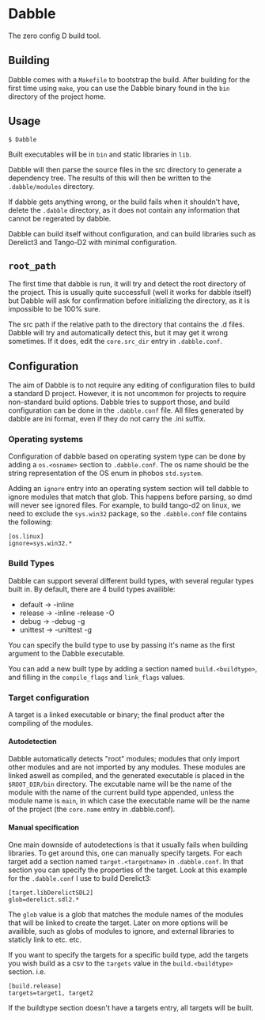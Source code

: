 # Dabble

The zero config D build tool.

## Building

Dabble comes with a `Makefile` to bootstrap the build. After building for the
first time using `make`, you can use the Dabble binary found in the `bin`
directory of the project home.

## Usage

    $ Dabble

Built executables will be in `bin` and static libraries in `lib`.

Dabble will then parse the source files in the src directory to generate a
dependency tree. The results of this will then be written to the
`.dabble/modules` directory.

If dabble gets anything wrong, or the build fails when it shouldn't have, delete
the `.dabble` directory, as it does not contain any information that cannot be
regerated by dabble.

Dabble can build itself without configuration, and can build libraries
such as Derelict3 and Tango-D2 with minimal configuration.

## `root_path`

The first time that dabble is run, it will try and detect the root directory of
the project. This is usually quite successfull (well it works for dabble itself)
but Dabble will ask for confirmation before initializing the
directory, as it is impossible to be 100% sure.

The src path if the relative path to the directory that contains the .d files.
Dabble will try and automatically detect this, but it may get it wrong
sometimes. If it does, edit the `core.src_dir` entry in `.dabble.conf`.

## Configuration

The aim of Dabble is to not require any editing of configuration files to build
a standard D project. However, it is not uncommon for projects to require
non-standard build options. Dabble tries to support those, and build
configuration can be done in the `.dabble.conf` file. All files generated by
dabble are ini format, even if they do not carry the .ini suffix.

### Operating systems

Configuration of dabble based on operating system type can be done by
adding a `os.<osname>` section to `.dabble.conf`. The os name should
be the string representation of the OS enum in phobos `std.system`.

Adding an `ignore` entry into an operating system section will tell
dabble to ignore modules that match that glob. This happens before
parsing, so dmd will never see ignored files. For example, to build
tango-d2 on linux, we need to exclude the `sys.win32` package, so the
`.dabble.conf` file contains the following:

    [os.linux]
    ignore=sys.win32.*

### Build Types

Dabble can support several different build types, with several regular
types built in. By default, there are 4 build types availible:

 * default -> -inline
 * release -> -inline -release -O
 * debug -> -debug -g
 * unittest -> -unittest -g

You can specify the build type to use by passing it's name as the
first argument to the Dabble executable.

You can add a new built type by adding a section named
`build.<buildtype>`, and filling in the `compile_flags` and
`link_flags` values.

### Target configuration

A target is a linked executable or binary; the final product after the
compiling of the modules.

#### Autodetection

Dabble automatically detects "root" modules; modules that only import other
modules and are not imported by any modules. These modules are linked aswell
as compiled, and the generated executable is placed in the `$ROOT_DIR/bin`
directory. The excutable name will be the name of the module with the
name of the current build type appended, unless the module
name is `main`, in which case the executable name will be the name of the
project (the `core.name` entry in .dabble.conf).

#### Manual specification

One main downside of autodetections is that it usually fails when
building libraries. To get around this, one can manually specify
targets. For each target add a section named `target.<targetname>` in
`.dabble.conf`. In that section you can specify the properties of the
target. Look at this example for the `.dabble.conf` I use to build
Derelict3:

    [target.libDerelictSDL2]
    glob=derelict.sdl2.*

The `glob` value is a glob that matches the module names of the
modules that will be linked to create the target. Later on more
options will be availible, such as globs of modules to ignore, and
external libraries to staticly link to etc. etc.

If you want to specify the targets for a specific build type, add the
targets you wish build as a csv to the `targets` value in the
`build.<buildtype>` section. i.e.

    [build.release]
    targets=target1, target2

If the buildtype section doesn't have a targets entry, all targets
will be built.
